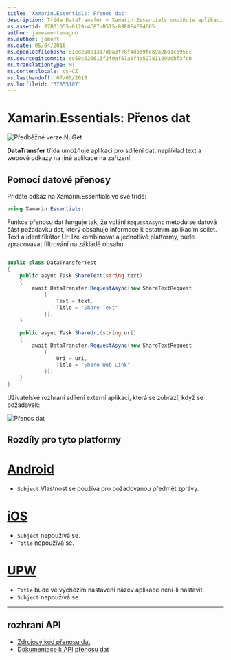```yaml
---
title: 'Xamarin.Essentials: Přenos dat'
description: Třída DataTransfer v Xamarin.Essentials umožňuje aplikaci pro sdílení dat, například text a webové odkazy na jiné aplikace na zařízení.
ms.assetid: B7B01D55-0129-4C87-B515-89F8F4E94665
author: jamesmontemagno
ms.author: jamont
ms.date: 05/04/2018
ms.openlocfilehash: c1ed298e1317d0a3f78f4dbd9fc89a2b01c6958c
ms.sourcegitcommit: ec50c626613f2f9af51a9f4a52781129bcbf3fcb
ms.translationtype: MT
ms.contentlocale: cs-CZ
ms.lasthandoff: 07/05/2018
ms.locfileid: "37855107"
---
```

# <a name="xamarinessentials-data-transfer"></a>Xamarin.Essentials: Přenos dat

![Předběžné verze NuGet](~/media/shared/pre-release.png)

**DataTransfer** třída umožňuje aplikaci pro sdílení dat, například text a webové odkazy na jiné aplikace na zařízení.

## <a name="using-data-transfer"></a>Pomocí datové přenosy

Přidáte odkaz na Xamarin.Essentials ve své třídě:

```csharp
using Xamarin.Essentials;
```

Funkce přenosu dat funguje tak, že volání `RequestAsync` metodu se datová část požadavku dat, který obsahuje informace k ostatním aplikacím sdílet. Text a identifikátor Uri lze kombinovat a jednotlivé platformy, bude zpracovávat filtrování na základě obsahu.

```csharp

public class DataTransferTest
{
    public async Task ShareText(string text)
    {
        await DataTransfer.RequestAsync(new ShareTextRequest
            {
                Text = text,
                Title = "Share Text"
            });
    }

    public async Task ShareUri(string uri)
    {
        await DataTransfer.RequestAsync(new ShareTextRequest
            {
                Uri = uri,
                Title = "Share Web Link"
            });
    }
}
```

Uživatelské rozhraní sdílení externí aplikaci, která se zobrazí, když se požadavek:

![Přenos dat](data-transfer-images/data-transfer.png)

## <a name="platform-differences"></a>Rozdíly pro tyto platformy

# <a name="androidtabandroid"></a>[Android](#tab/android)

* `Subject` Vlastnost se používá pro požadovanou předmět zprávy.

# <a name="iostabios"></a>[iOS](#tab/ios)

* `Subject` nepoužívá se.
* `Title` nepoužívá se. 

# <a name="uwptabuwp"></a>[UPW](#tab/uwp)

* `Title` bude ve výchozím nastavení název aplikace není-li nastavit.
* `Subject` nepoužívá se.

-----

## <a name="api"></a>rozhraní API

- [Zdrojový kód přenosu dat](https://github.com/xamarin/Essentials/tree/master/Xamarin.Essentials/DataTransfer)
- [Dokumentace k API přenosu dat](xref:Xamarin.Essentials.DataTransfer)
